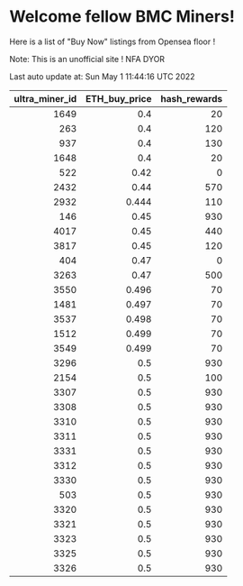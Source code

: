 # Welcome fellow BMC Miners!
Here is a list of "Buy Now" listings from Opensea floor !

Note: This is an unofficial site ! NFA DYOR


Last auto update at: Sun May  1 11:44:16 UTC 2022


|   ultra_miner_id |   ETH_buy_price |   hash_rewards |
|-----------------:|----------------:|---------------:|
|             1649 |           0.4   |             20 |
|              263 |           0.4   |            120 |
|              937 |           0.4   |            130 |
|             1648 |           0.4   |             20 |
|              522 |           0.42  |              0 |
|             2432 |           0.44  |            570 |
|             2932 |           0.444 |            110 |
|              146 |           0.45  |            930 |
|             4017 |           0.45  |            440 |
|             3817 |           0.45  |            120 |
|              404 |           0.47  |              0 |
|             3263 |           0.47  |            500 |
|             3550 |           0.496 |             70 |
|             1481 |           0.497 |             70 |
|             3537 |           0.498 |             70 |
|             1512 |           0.499 |             70 |
|             3549 |           0.499 |             70 |
|             3296 |           0.5   |            930 |
|             2154 |           0.5   |            100 |
|             3307 |           0.5   |            930 |
|             3308 |           0.5   |            930 |
|             3310 |           0.5   |            930 |
|             3311 |           0.5   |            930 |
|             3331 |           0.5   |            930 |
|             3312 |           0.5   |            930 |
|             3330 |           0.5   |            930 |
|              503 |           0.5   |            930 |
|             3320 |           0.5   |            930 |
|             3321 |           0.5   |            930 |
|             3323 |           0.5   |            930 |
|             3325 |           0.5   |            930 |
|             3326 |           0.5   |            930 |